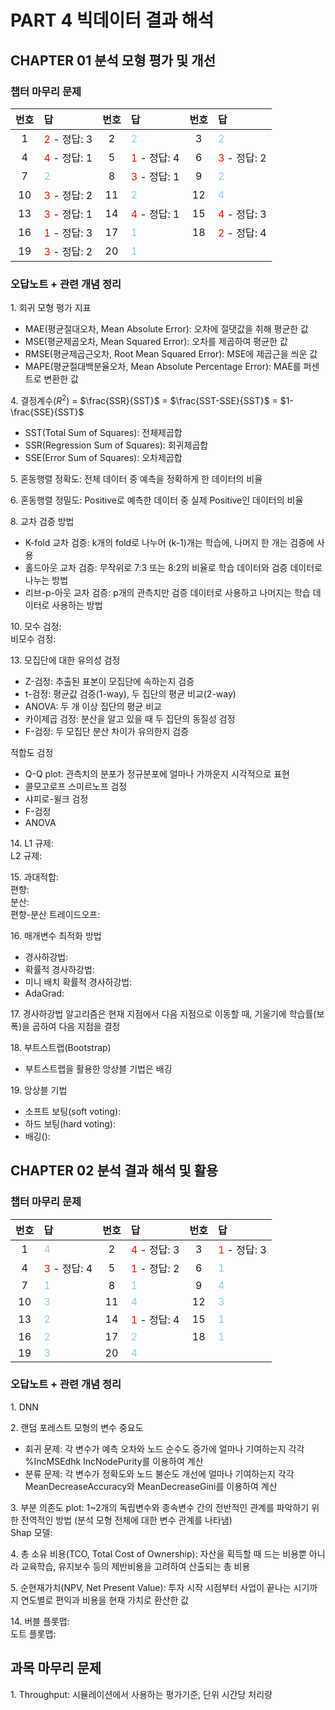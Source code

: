 # PART 4 빅데이터 결과 해석

## CHAPTER 01 분석 모형 평가 및 개선

### 챕터 마무리 문제

|번호|답|번호|답|번호|답|
|:--:|:--|:--:|:--|:--:|:--|
|1|<span style='color:red'>2</span> - 정답: 3|2|<span style='color:skyblue'>2</span>|3|<span style='color:skyblue'>2</span>|
|4|<span style='color:red'>4</span> - 정답: 1|5|<span style='color:red'>1</span> - 정답: 4|6|<span style='color:red'>3</span> - 정답: 2|
|7|<span style='color:skyblue'>2</span>|8|<span style='color:red'>3</span> - 정답: 1|9|<span style='color:skyblue'>2</span>|
|10|<span style='color:red'>3</span> - 정답: 2|11|<span style='color:skyblue'>2</span>|12|<span style='color:skyblue'>4</span>|
|13|<span style='color:red'>3</span> - 정답: 1|14|<span style='color:red'>4</span> - 정답: 1|15|<span style='color:red'>4</span> - 정답: 3|
|16|<span style='color:red'>1</span> - 정답: 3|17|<span style='color:skyblue'>1</span>|18|<span style='color:red'>2</span> - 정답: 4|
|19|<span style='color:red'>3</span> - 정답: 2|20|<span style='color:skyblue'>1</span>|||

### 오답노트 + 관련 개념 정리

1\. 회귀 모형 평가 지표

- MAE(평균절대오차, Mean Absolute Error): 오차에 절댓값을 취해 평균한 값
- MSE(평균제곱오차, Mean Squared Error): 오차를 제곱하여 평균한 값
- RMSE(평균제곱근오차, Root Mean Squared Error): MSE에 제곱근을 씌운 값
- MAPE(평균절대백분율오차, Mean Absolute Percentage Error): MAE를 퍼센트로 변환한 값

4\. 결정계수($R^2$) = $\frac{SSR}{SST}$ = $\frac{SST-SSE}{SST}$ = $1-\frac{SSE}{SST}$

- SST(Total Sum of Squares): 전체제곱합
- SSR(Regression Sum of Squares): 회귀제곱합
- SSE(Error Sum of Squares): 오차제곱합

5\. 혼동행렬 정확도: 전체 데이터 중 예측을 정확하게 한 데이터의 비율

6\. 혼동행렬 정밀도: Positive로 예측한 데이터 중 실제 Positive인 데이터의 비율

8\. 교차 검증 방법

- K-fold 교차 검증: k개의 fold로 나누어 (k-1)개는 학습에, 나머지 한 개는 검증에 사용
- 홀드아웃 교차 검증: 무작위로 7:3 또는 8:2의 비율로 학습 데이터와 검증 데이터로 나누는 방법
- 리브-p-아웃 교차 검증: p개의 관측치만 검증 데이터로 사용하고 나머지는 학습 데이터로 사용하는 방법

10\. 모수 검정: 
<br>비모수 검정:

13\. 모집단에 대한 유의성 검정

- Z-검정: 추출된 표본이 모집단에 속하는지 검증
- t-검정: 평균값 검증(1-way), 두 집단의 평균 비교(2-way)
- ANOVA: 두 개 이상 집단의 평균 비교
- 카이제곱 검정: 분산을 알고 있을 때 두 집단의 동질성 검정
- F-검정: 두 모집단 분산 차이가 유의한지 검증

적합도 검정

- Q-Q plot: 관측치의 분포가 정규분포에 얼마나 가까운지 시각적으로 표현
- 콜모고로프 스미르노프 검정
- 샤피로-윌크 검정
- F-검정
- ANOVA

14\. L1 규제:
<br>L2 규제:

15\. 과대적합:
<br>편향:
<br>분산:
<br>편향-분산 트레이드오프:

16\. 매개변수 최적화 방법

- 경사하강법:
- 확률적 경사하강법:
- 미니 배치 확률적 경사하강법:
- AdaGrad:

17\. 경사하강법 알고리즘은 현재 지점에서 다음 지점으로 이동할 때, 기울기에 학습률(보폭)을 곱하여 다음 지점을 결정

18\. 부트스트랩(Bootstrap)

- 부트스트랩을 활용한 앙상블 기법은 배깅

19\. 앙상블 기법

- 소프트 보팅(soft voting):
- 하드 보팅(hard voting):
- 배깅():

## CHAPTER 02 분석 결과 해석 및 활용

### 챕터 마무리 문제

|번호|답|번호|답|번호|답|
|:--:|:--|:--:|:--|:--:|:--|
|1|<span style='color:skyblue'>4</span>|2|<span style='color:red'>4</span> - 정답: 3|3|<span style='color:red'>1</span> - 정답: 3|
|4|<span style='color:red'>3</span> - 정답: 4|5|<span style='color:red'>1</span> - 정답: 2|6|<span style='color:skyblue'>1</span>|
|7|<span style='color:skyblue'>1</span>|8|<span style='color:skyblue'>1</span>|9|<span style='color:skyblue'>4</span>|
|10|<span style='color:skyblue'>3</span>|11|<span style='color:skyblue'>4</span>|12|<span style='color:skyblue'>3</span>|
|13|<span style='color:skyblue'>2</span>|14|<span style='color:red'>1</span> - 정답: 4|15|<span style='color:skyblue'>1</span>|
|16|<span style='color:skyblue'>2</span>|17|<span style='color:skyblue'>2</span>|18|<span style='color:skyblue'>1</span>|
|19|<span style='color:skyblue'>3</span>|20|<span style='color:skyblue'>4</span>|||

### 오답노트 + 관련 개념 정리

1\. DNN

2\. 랜덤 포레스트 모형의 변수 중요도

- 회귀 문제: 각 변수가 예측 오차와 노드 순수도 증가에 얼마나 기여하는지 각각 %IncMSEdhk IncNodePurity를 이용하여 계산
- 분류 문제: 각 변수가 정확도와 노드 불순도 개선에 얼마나 기여하는지 각각 MeanDecreaseAccuracy와 MeanDecreaseGini를 이용하여 계산

3\. 부분 의존도 plot: 1~2개의 독립변수와 종속변수 간의 전반적인 관계를 파악하기 위한 전역적인 방법 (분석 모형 전체에 대한 변수 관계를 나타냄)
<br>Shap 모델:

4\. 총 소유 비용(TCO, Total Cost of Ownership): 자산을 획득할 때 드는 비용뿐 아니라 교육학습, 유지보수 등의 제반비용을 고려하여 산출되는 총 비용

5\. 순현재가치(NPV, Net Present Value): 투자 시작 시점부터 사업이 끝나는 시기까지 연도별로 편익과 비용을 현재 가치로 환산한 값

14\. 버블 플롯맵:
<br>도트 플롯맵:

## 과목 마무리 문제

1\. Throughput: 시뮬레이션에서 사용하는 평가기준, 단위 시간당 처리량

